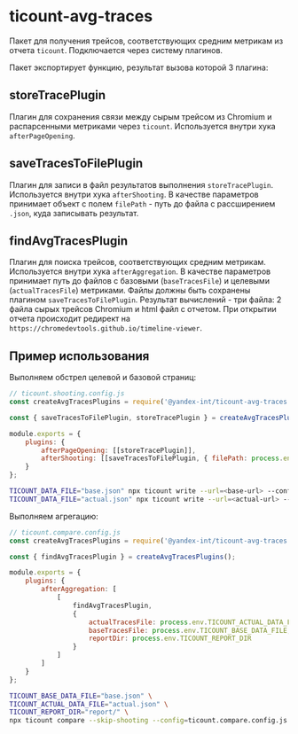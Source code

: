 # ticount-avg-traces
Пакет для получения трейсов, соответствующих средним метрикам из отчета `ticount`.
Подключается через систему плагинов.

Пакет экспортирует функцию, результат вызова которой 3 плагина:
## storeTracePlugin
Плагин для сохранения связи между сырым трейсом из Chromium и распарсенными метриками через `ticount`.
Используется внутри хука `afterPageOpening`.

## saveTracesToFilePlugin
Плагин для записи в файл результатов выполнения `storeTracePlugin`. Используется внутри хука `afterShooting`.
В качестве параметров принимает объект с полем `filePath` - путь до файла с рассширением `.json`, куда записывать результат.

## findAvgTracesPlugin
Плагин для поиска трейсов, соответствующих средним метрикам. Используется внутри хука `afterAggregation`.
В качестве параметров принимает путь до файлов c базовыми (`baseTracesFile`) и целевыми (`actualTracesFile`) метриками.
Файлы должны быть сохранены плагином `saveTracesToFilePlugin`. Результат вычислений - три файла: 2 файла сырых трейсов Chromium и
html файл с отчетом. При открытии отчета происходит редирект на `https://chromedevtools.github.io/timeline-viewer`.

## Пример использования
Выполняем обстрел целевой и базовой страниц:
```js
// ticount.shooting.config.js
const createAvgTracesPlugins = require('@yandex-int/ticount-avg-traces');

const { saveTracesToFilePlugin, storeTracePlugin } = createAvgTracesPlugins();

module.exports = {
    plugins: {
        afterPageOpening: [[storeTracePlugin]],
        afterShooting: [[saveTracesToFilePlugin, { filePath: process.env.TICOUNT_DATA_FILE }]],
    }
};
```
```bash
TICOUNT_DATA_FILE="base.json" npx ticount write --url=<base-url> --config=ticount.shooting.config.js
TICOUNT_DATA_FILE="actual.json" npx ticount write --url=<actual-url> --config=ticount.shooting.config.js
```

Выполняем агрегацию:
```js
// ticount.compare.config.js
const createAvgTracesPlugins = require('@yandex-int/ticount-avg-traces');

const { findAvgTracesPlugin } = createAvgTracesPlugins();

module.exports = {
    plugins: {
        afterAggregation: [
            [
                findAvgTracesPlugin,
                {
                    actualTracesFile: process.env.TICOUNT_ACTUAL_DATA_FILE,
                    baseTracesFile: process.env.TICOUNT_BASE_DATA_FILE,
                    reportDir: process.env.TICOUNT_REPORT_DIR
                }
            ]
        ]
    }
};
```
```bash
TICOUNT_BASE_DATA_FILE="base.json" \
TICOUNT_ACTUAL_DATA_FILE="actual.json" \
TICOUNT_REPORT_DIR="report/" \
npx ticount compare --skip-shooting --config=ticount.compare.config.js
```

